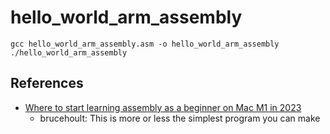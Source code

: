 # hello_world_arm_assembly

`gcc hello_world_arm_assembly.asm -o hello_world_arm_assembly`  
`./hello_world_arm_assembly`

## References
- [Where to start learning assembly as a beginner on Mac M1 in 2023](https://reddit.com/r/asm/comments/16d3ort/where_to_start_learning_assembly_as_a_beginner_on/)
	- brucehoult: This is more or less the simplest program you can make
